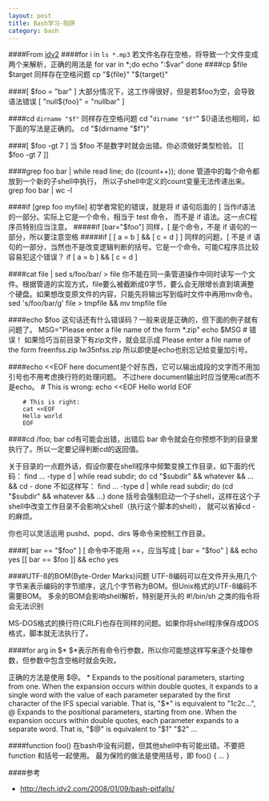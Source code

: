 ```yaml
---
layout: post
title: Bash学习-陷阱
category: bash
---
```


####From [idv2](http://tech.idv2.com/2008/01/09/bash-pitfalls/)
####for i in `ls *.mp3`
若文件名存在空格，将导致一个文件变成两个来解析，正确的用法是
        for var in *;do
                echo ":$var"
        done
####cp $file $target
同样存在空格问题
        cp "${file}" "${target}"
 
####[ $foo = "bar" ]
大部分情况下，这工作得很好，但是若$foo为空，会导致语法错误
        [ "null${foo}" = "nullbar" ]
        
####cd `dirname "$f"`
同样存在空格问题
        cd "`dirname "$f"`"
$()语法也相同，如下面的写法是正确的。
        cd "$(dirname "$f")"
        
####[ $foo -gt 7 ]
当 $foo 不是数字时就会出错。你必须做好类型检验。
        [[ $foo -gt 7 ]]

####grep foo bar | while read line; do ((count++)); done
管道中的每个命令都放到一个新的子shell中执行， 所以子shell中定义的count变量无法传递出来。
        grep foo bar | wc -l
        
####if [grep foo myfile]
初学者常犯的错误，就是将 if 语句后面的 [ 当作if语法的一部分。实际上它是一个命令，相当于 test 命令， 而不是 if 语法。这一点C程序员特别应当注意。
#####if [bar="$foo"]
同样，[ 是个命令，不是 if 语句的一部分，所以要注意空格
#####if [ [ a = b ] && [ c = d ] ]
同样的问题，[ 不是 if 语句的一部分，当然也不是改变逻辑判断的括号。它是一个命令。可能C程序员比较容易犯这个错误？
        if [ a = b ] && [ c = d ]
        
####cat file | sed s/foo/bar/ > file
你不能在同一条管道操作中同时读写一个文件。根据管道的实现方式，file要么被截断成0字节，要么会无限增长直到填满整个硬盘。如果想改变原文件的内容，只能先将输出写到临时文件中再用mv命令。
        sed 's/foo/bar/g' file > tmpfile && mv tmpfile file

####echo $foo
这句话还有什么错误码？一般来说是正确的，但下面的例子就有问题了。
        MSG="Please enter a file name of the form *.zip"
        echo $MSG         # 错误！
如果恰巧当前目录下有zip文件，就会显示成
        Please enter a file name of the form freenfss.zip lw35nfss.zip
所以即使是echo也别忘记给变量加引号。

####echo <<EOF
here document是个好东西，它可以输出成段的文字而不用加引号也不用考虑换行符的处理问题。 不过here document输出时应当使用cat而不是echo。
        # This is wrong:
        echo <<EOF
        Hello world
        EOF

        # This is right:
        cat <<EOF
        Hello world
        EOF

####cd /foo; bar
cd有可能会出错，出错后 bar 命令就会在你预想不到的目录里执行了。所以一定要记得判断cd的返回值。

关于目录的一点题外话，假设你要在shell程序中频繁变换工作目录，如下面的代码：
        find ... -type d | while read subdir; do
          cd "$subdir" && whatever && ... && cd -
        done
不如这样写：
        find ... -type d | while read subdir; do
          (cd "$subdir" && whatever && ...)
        done
括号会强制启动一个子shell，这样在这个子shell中改变工作目录不会影响父shell（执行这个脚本的shell）， 就可以省掉cd - 的麻烦。

你也可以灵活运用 pushd、popd、dirs 等命令来控制工作目录。

####[ bar == "$foo" ]
[ 命令中不能用 ==，应当写成
        [ bar = "$foo" ] && echo yes
        [[ bar == $foo ]] && echo yes
        
####UTF-8的BOM(Byte-Order Marks)问题
UTF-8编码可以在文件开头用几个字节来表示编码的字节顺序，这几个字节称为BOM。但Unix格式的UTF-8编码不需要BOM。 多余的BOM会影响shell解析，特别是开头的 #!/bin/sh 之类的指令将会无法识别

MS-DOS格式的换行符(CRLF)也存在同样的问题。如果你将shell程序保存成DOS格式，脚本就无法执行了。

####for arg in $*
$*表示所有命令行参数，所以你可能想这样写来逐个处理参数，但参数中包含空格时就会失败。

正确的方法是使用 $@。
        *    Expands to the positional parameters, starting from one.  
             When the expansion occurs within double quotes, it 
             expands to a single word with the value of each parameter 
             separated by the first character of the IFS special variable.  
             That is, "$*" is equivalent to "$1c$2c...",
        @    Expands to the positional parameters, starting from one. 
             When the expansion occurs within double quotes, each 
             parameter expands to a separate word.  That  is,  "$@"  
             is equivalent to "$1" "$2" ...  

####function foo()
在bash中没有问题，但其他shell中有可能出错。不要把 function 和括号一起使用。 最为保险的做法是使用括号，即
        foo() {
          ...
        }

####参考
* <http://tech.idv2.com/2008/01/09/bash-pitfalls/>

